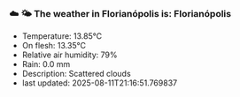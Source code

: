 ### ☁️ 🌤️  The weather in Florianópolis is: Florianópolis

- Temperature: 13.85°C
- On flesh: 13.35°C
- Relative air humidity: 79%
- Rain: 0.0 mm
- Description: Scattered clouds
- last updated: 2025-08-11T21:16:51.769837
